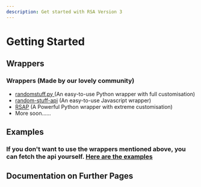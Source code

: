 ```yaml
---
description: Get started with RSA Version 3
---
```


# Getting Started

## Wrappers

### Wrappers \(Made by our lovely community\)

* [randomstuff.py ](https://pypi.org/project/randomstuff.py/)\(An easy-to-use Python wrapper with full customisation\)
* [random-stuff-api](https://npmjs.com/random-stuff-api/) \(An easy-to-use Javascript wrapper\)
* [RSAP](https://pypi.org/project/rsap/) \(A Powerful Python wrapper with extreme customisation\)
* More soon......

## Examples

### If you don't want to use the wrappers mentioned above, you can fetch the api yourself. [Here are the examples](https://github.com/pgamerxdev/projects/tree/api/examples)

## Documentation on Further Pages

